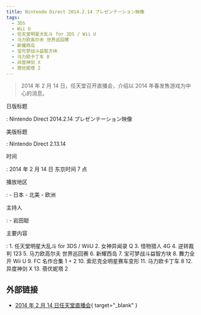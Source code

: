 ```yaml
---
title: Nintendo Direct 2014.2.14 プレゼンテーション映像
tags:
  - 3DS
  - Wii U
  - 任天堂明星大乱斗 for 3DS / Wii U
  - 马力欧高尔夫 世界巡回赛
  - 新耀西岛
  - 宝可梦战斗益智方块
  - 马力欧卡丁车 8
  - 异度神剑 X
  - 蓓优妮塔 2
---
```


> 2014 年 2 月 14 日，任天堂召开直播会，介绍以 2014 年春发售游戏为中心的消息。

日版标题

:   Nintendo Direct 2014.2.14 プレゼンテーション映像

美版标题

:   Nintendo Direct 2.13.14

时间

:   2014 年 2 月 14 日 东京时间 7 点

播放地区

:   - 日本
	- 北美
	- 欧洲

主持人

:   - 岩田聪

主要内容

:   1. 任天堂明星大乱斗 for 3DS / WiiU
	2. 女神异闻录 Q
	3. 怪物猎人 4G
	4. 逆转裁判 123
	5. 马力欧高尔夫 世界巡回赛
	6. 新耀西岛
	7. 宝可梦战斗益智方块
	8. 舞力全开 Wii U
	9. FC 名作合集 1 + 2
	10. 索尼克全明星赛车变形
	11. 马力欧卡丁车 8
	12. 异度神剑 X
	13. 蓓优妮塔 2

## 外部链接

- [2014 年 2 月 14 日任天堂直播会](https://www.bilibili.com/video/BV1FJ411674m/){ target="_blank" }
